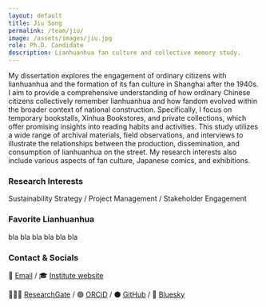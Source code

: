 ```yaml
---
layout: default
title: Jiu Song
permalink: /team/jiu/
image: /assets/images/jiu.jpg
role: Ph.D. Candidate
description: Lianhuanhua fan culture and collective memory study.
---
```


My dissertation explores the engagement of ordinary citizens with lianhuanhua and the formation of its fan culture in Shanghai after the 1940s. I aim to provide a comprehensive understanding of how ordinary Chinese citizens collectively remember lianhuanhua and how fandom evolved within the broader context of national construction. Specifically, I focus on temporary bookstalls, Xinhua Bookstores, and private collections, which offer promising insights into reading habits and activities. This study utilizes a wide range of archival materials, field observations, and interviews to illustrate the relationships between the production, dissemination, and consumption of lianhuanhua on the street. My research interests also include various aspects of fan culture, Japanese comics, and exhibitions.

### Research Interests
Sustainability Strategy / Project Management / Stakeholder Engagement

### Favorite Lianhuanhua
bla bla bla bla bla bla

### Contact & Socials
📧 [Email](mailto:jiu.song@zo.uni-heidelberg.de) / 🎓 [Institute website](https://www.zo.uni-heidelberg.de/sinologie/institute/staff/henningsen/)

👨🏻‍💻 [ResearchGate](https://www.researchgate.net/profile/Damian-Mandzunowski) / 🟢 [ORCiD](https://orcid.org/my-orcid?orcid=0000-0002-3318-6652) / ⚫️ [GitHub](https://github.com/damianodamiani) / 🦋 [Bluesky](link)